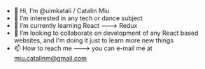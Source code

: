 - 👋 Hi, I’m @uimkatali / Catalin Miu
- 👀 I’m interested in any tech or dance subject
- 🌱 I’m currently learning React ---> Redux
- 💞️ I’m looking to collaborate on development of any React based websites, and I'm doing it just to learn more new things
- 📫 How to reach me ---> you can e-mail me at miu.catalinm@gmail.com
